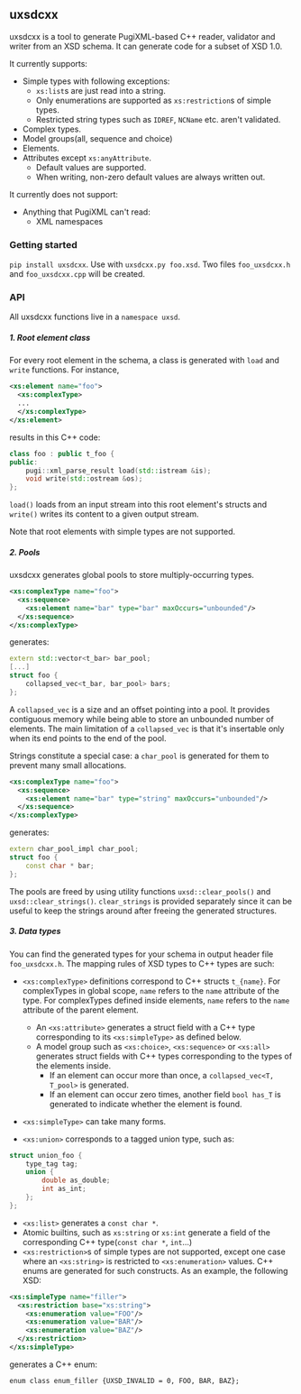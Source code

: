 ## uxsdcxx

uxsdcxx is a tool to generate PugiXML-based C++ reader, validator and writer from an XSD schema. It can generate code for a subset of XSD 1.0.

It currently supports:

- Simple types with following exceptions:
	- `xs:list`s are just read into a string.
	- Only enumerations are supported as `xs:restriction`s of simple types.
	- Restricted string types such as `IDREF`, `NCName` etc. aren't validated.
- Complex types.
- Model groups(all, sequence and choice)
- Elements.
- Attributes except `xs:anyAttribute`.
	- Default values are supported.
	- When writing, non-zero default values are always written out.

It currently does not support:
- Anything that PugiXML can't read:
	- XML namespaces

### Getting started

`pip install uxsdcxx`. Use with `uxsdcxx.py foo.xsd`. Two files `foo_uxsdcxx.h` and `foo_uxsdcxx.cpp` will be created.

### API

All uxsdcxx functions live in a `namespace uxsd`.

##### 1. Root element class

For every root element in the schema, a class is generated with `load` and `write` functions. For instance,

```xml
<xs:element name="foo">
  <xs:complexType>
  ...
  </xs:complexType>
</xs:element>
```
results in this C++ code:
```c++
class foo : public t_foo {
public:
    pugi::xml_parse_result load(std::istream &is);
    void write(std::ostream &os);
};
```
`load()` loads from an input stream into this root element's structs and `write()` writes its content to a given output stream.

Note that root elements with simple types are not supported.

##### 2. Pools

uxsdcxx generates global pools to store multiply-occurring types.

```xml
<xs:complexType name="foo">
  <xs:sequence>
    <xs:element name="bar" type="bar" maxOccurs="unbounded"/>
  </xs:sequence>
</xs:complexType>
```
generates:
```c++
extern std::vector<t_bar> bar_pool;
[...]
struct foo {
    collapsed_vec<t_bar, bar_pool> bars;
};
```

A `collapsed_vec` is a size and an offset pointing into a pool. It provides contiguous memory while being able to store an unbounded number of elements. The main limitation of a `collapsed_vec` is that it's insertable only when its end points to the end of the pool.

Strings constitute a special case: a `char_pool` is generated for them to prevent many small allocations.

```xml
<xs:complexType name="foo">
  <xs:sequence>
    <xs:element name="bar" type="string" maxOccurs="unbounded"/>
  </xs:sequence>
</xs:complexType>
```
generates:
```c++
extern char_pool_impl char_pool;
struct foo {
    const char * bar;
};
```

The pools are freed by using utility functions `uxsd::clear_pools()` and `uxsd::clear_strings()`. `clear_strings` is provided separately since it can be useful to keep the strings around after freeing the generated structures.

##### 3. Data types

You can find the generated types for your schema in output header file `foo_uxsdcxx.h`. The mapping rules of XSD types to C++ types are such:

- `<xs:complexType>` definitions correspond to C++ structs `t_{name}`. For complexTypes in global scope, `name` refers to the `name` attribute of the type. For complexTypes defined inside elements, `name` refers to the `name` attribute of the parent element.
  - An `<xs:attribute>` generates a struct field with a C++ type corresponding to its `<xs:simpleType>` as defined below.
  - A model group such as `<xs:choice>`, `<xs:sequence>` or `<xs:all>` generates struct fields with C++ types corresponding to the types of the elements inside.
    - If an element can occur more than once, a `collapsed_vec<T, T_pool>` is generated.
    - If an element can occur zero times, another field `bool has_T` is generated to indicate whether the element is found.

- `<xs:simpleType>` can take many forms.
- `<xs:union>` corresponds to a tagged union type, such as:
```c++
struct union_foo {
    type_tag tag;
    union {
        double as_double;
        int as_int;
    };
};
```
- `<xs:list>` generates a `const char *`.
- Atomic builtins, such as `xs:string` or `xs:int` generate a field of the corresponding C++ type(`const char *`, `int`...)
- `<xs:restriction>`s of simple types are not supported, except one case where an `<xs:string>` is restricted to `<xs:enumeration>` values. C++ enums are generated for such constructs. As an example, the following XSD:
```xml
<xs:simpleType name="filler">
  <xs:restriction base="xs:string">
    <xs:enumeration value="FOO"/>
    <xs:enumeration value="BAR"/>
    <xs:enumeration value="BAZ"/>
  </xs:restriction>
</xs:simpleType>
```
generates a C++ enum:
```
enum class enum_filler {UXSD_INVALID = 0, FOO, BAR, BAZ};
```

